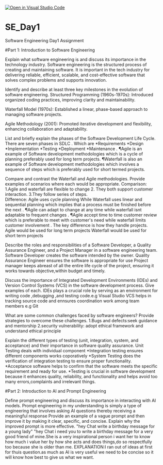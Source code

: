 [![Open in Visual Studio Code](https://classroom.github.com/assets/open-in-vscode-2e0aaae1b6195c2367325f4f02e2d04e9abb55f0b24a779b69b11b9e10269abc.svg)](https://classroom.github.com/online_ide?assignment_repo_id=16289935&assignment_repo_type=AssignmentRepo)
# SE_Day1
Software Engineering Day1 Assignment

#Part 1: Introduction to Software Engineering


Explain what software engineering is and discuss its importance in the technology industry.
Software engineering is the structured process of creating and maintaining software. It is important in the tech industry for delivering reliable, efficient, scalable, and cost-effective software that solves complex problems and supports innovation.



Identify and describe at least three key milestones in the evolution of software engineering.
Structured Programming (1960s-1970s): Introduced organized coding practices, improving clarity and maintainability.

Waterfall Model (1970s): Established a linear, phase-based approach to managing software projects.

Agile Methodology (2001): Promoted iterative development and flexibility, enhancing collaboration and adaptability.

List and briefly explain the phases of the Software Development Life Cycle.
 There are seven phases in SDLC . Which are *Requirements  *Design *Implementation *Testing *Deployment *Maintenance . ¶Agile is  an example of Software development methodologies which is a cycle of planning preferably used for long term projects.  ¶Waterfall is also an example of Software development methodologies which involves a sequence of steps which is preferably used for short termed projects.


Compare and contrast the Waterfall and Agile methodologies. Provide examples of scenarios where each would be appropriate.
 Comparison: 1.Agile and waterfall are flexible to change    2. They both support customer interaction.             3.They follow series of steps.                   
Difference: Agile uses cycle planning While Waterfall uses linear and sequential planning which implies that a process must be finished before the next .           ¶Agile can adapt to change at any time while waterfall isnt adaptable to frequent changes .            ¶Agile accept time to time customer review which is preferable to meet with customer's need while   waterfall limits customer involvement .
The key difference is how  they handle projects.
Agile would be used for long term projects
Waterfall would be used for short term projects


Describe the roles and responsibilities of a Software Developer, a Quality Assurance Engineer, and a Project Manager in a software engineering team.
Software Developer creates the software intended by the owner.
Quality Assurance Engineer ensures the software is appropriate for use 
Project manager keeps abreast of all the entire life cycle of the project, ensuring it works towards objective,within budget and timely.

Discuss the importance of Integrated Development Environments (IDEs) and Version Control Systems (VCS) in the software development process. Give examples of each.
IDEs plays a crucial role by serving as an environment for writing code ,debugging ,and testing code.e.g Visual Studio
VCS helps in tracking source code and ennsures coordination work  among team members e.g Git 

What are some common challenges faced by software engineers? Provide strategies to overcome these challenges.
1.Bugs and defects:seek guidance and mentorship
2.security vulnerability: adopt ethical framework and understand ethical principle


Explain the different types of testing (unit, integration, system, and acceptance) and their importance in software quality assurance.
Unit Testing deals with individual component
*Integration testing ensures different components works coporatively
*System Testing does the verification of integration testing to ensure proper functionality.
*Acceptance software helps to confirm that the software meets the specific requirement and ready for use.
*Testing is crucial in software development because it enhances quality, reliability, and functionality and helps avoid too many errors,complaints and irrelevant things.

#Part 2: Introduction to AI and Prompt Engineering


Define prompt engineering and discuss its importance in interacting with AI models.
Prompt engineering in my understanding is simply a type of engineering that involves asking AI questions thereby receiving a meaningful response
Provide an example of a vague prompt and then improve it by making it clear, specific, and concise. Explain why the improved prompt is more effective.
"hey Chat write a birthday message for a young lady"
"hey Chat i need you to write a birthday message for a very good friend of mine.She is a very inspirational person i want her to know how much i value her by how she acts and does things,do so respectfully too because she is older than me.
EXPLANATION:I ran out of ideas at first for thuis question.as much as AI is very useful we need to be concise so it will know how best to give us what we want.
